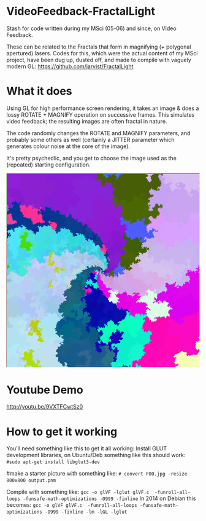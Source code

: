 VideoFeedback-FractalLight
==========================

Stash for code written during my MSci (05-06) and since, on Video Feedback.

These can be related to the Fractals that form in magnifying (+ polygonal 
apertured) lasers. Codes for this, which were the actual content of my MSci 
project, have been dug up, dusted off, and made to compile with vaguely modern GL:
https://github.com/jarvist/FractalLight

# What it does

Using GL for high performance screen rendering, it takes an image & does
a lossy ROTATE + MAGNIFY operation on successive frames. This simulates video
feedback; the resulting images are often fractal in nature.

The code randomly changes the ROTATE and MAGNIFY parameters, and probably some
others as well (certainly a JITTER parameter which generates colour noise at
the core of the image).

It's pretty psychedlic, and you get to choose the image used as the (repeated)
starting configuration.

![Screenshot](/screenshot.png)

# Youtube Demo

http://youtu.be/9VXTFCwtSz0

# How to get it working

You'll need something like this to get it all working:
Install GLUT development libraries, on Ubuntu/Deb something like this should work:
`#sudo apt-get install libglut3-dev`

#make a starter picture with something like:
`# convert FOO.jpg -resize 800x800 output.pnm`

Compile with something like:
`gcc -o glVF -lglut glVF.c  -funroll-all-loops -funsafe-math-optimizations -O999 -finline`
In 2014 on Debian this becomes:
`gcc -o glVF glVF.c  -funroll-all-loops -funsafe-math-optimizations -O999 -finline -lm -lGL -lglut`
